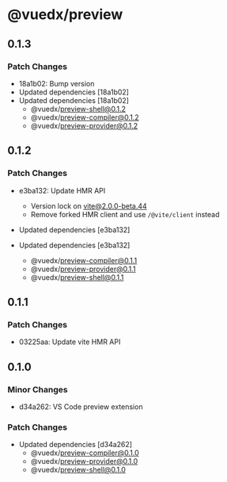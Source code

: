 # @vuedx/preview

## 0.1.3

### Patch Changes

- 18a1b02: Bump version
- Updated dependencies [18a1b02]
- Updated dependencies [18a1b02]
  - @vuedx/preview-shell@0.1.2
  - @vuedx/preview-compiler@0.1.2
  - @vuedx/preview-provider@0.1.2

## 0.1.2

### Patch Changes

- e3ba132: Update HMR API

  - Version lock on vite@2.0.0-beta.44
  - Remove forked HMR client and use `/@vite/client` instead

- Updated dependencies [e3ba132]
- Updated dependencies [e3ba132]
  - @vuedx/preview-compiler@0.1.1
  - @vuedx/preview-provider@0.1.1
  - @vuedx/preview-shell@0.1.1

## 0.1.1

### Patch Changes

- 03225aa: Update vite HMR API

## 0.1.0

### Minor Changes

- d34a262: VS Code preview extension

### Patch Changes

- Updated dependencies [d34a262]
  - @vuedx/preview-compiler@0.1.0
  - @vuedx/preview-provider@0.1.0
  - @vuedx/preview-shell@0.1.0
